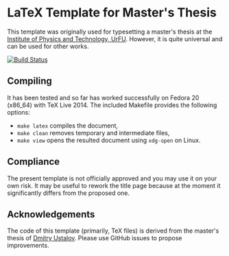 # LaTeX Template for Master's Thesis

This template was originally used for typesetting a master's thesis at the [Institute of Physics and Technology, UrFU]. However, it is quite universal and can be used for other works.

[![Build Status][travis_ci_badge]][travis_ci_link]

[travis_ci_badge]: https://travis-ci.org/kvkt/masters-thesis-latex.svg
[travis_ci_link]: https://travis-ci.org/kvkt/masters-thesis-latex

## Compiling

It has been tested and so far has worked successfully on Fedora 20 (x86_64) with TeX Live 2014. The included Makefile provides the following options:

* `make latex` compiles the document,
* `make clean` removes temporary and intermediate files,
* `make view` opens the resulted document using `xdg-open` on Linux.

## Compliance

The present template is not officially approved and you may use it on your own risk. It may be useful to rework the title page because at the moment it significantly differs from the proposed one.

## Acknowledgements

The code of this template (primarily, TeX files) is derived from the master's thesis of [Dmitry Ustalov]. Please use GitHub issues to propose improvements.

[Institute of Physics and Technology, UrFU]: http://fiztech.urfu.ru/
[Dmitry Ustalov]: https://ustalov.name/en/
